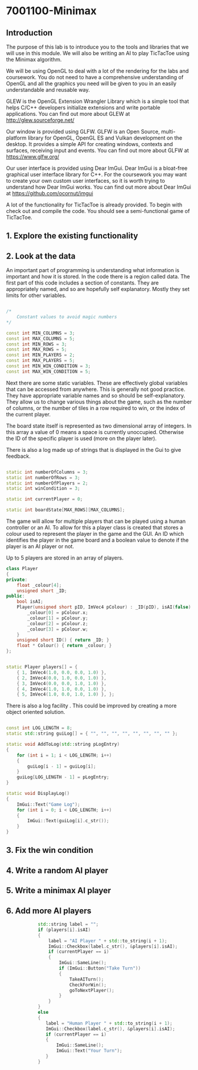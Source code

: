 # 7001100-Minimax

## Introduction

The purpose of this lab is to introduce you to the tools and libraries that we will use in this module. We will also be writing an AI to play TicTacToe using the Minimax algorithm.

We will be using OpenGL to deal with a lot of the rendering for the labs and coursework. You do not need to have a comprehensive understanding of OpenGL and all the graphics you need will be given to you in an easily understandable and reusable way.

GLEW is the OpenGL Extension Wrangler Library which is a simple tool that helps C/C++ developers initialize extensions and write portable applications.
You can find out more about GLEW at http://glew.sourceforge.net/

Our window is provided using GLFW. GLFW is an Open Source, multi-platform library for OpenGL, OpenGL ES and Vulkan development on the desktop. It provides a simple API for creating windows, contexts and surfaces, receiving input and events.
You can find out more about GLFW at https://www.glfw.org/

Our user interface is provided using Dear ImGui. Dear ImGui is a bloat-free graphical user interface library for C++. For the coursework you may want to create your own custom user interfaces, so it is worth trying to understand how Dear ImGui works.
You can find out more about Dear ImGui at https://github.com/ocornut/imgui

A lot of the functionality for TicTacToe is already provided. To begin with check out and compile the code. You should see a semi-functional game of TicTacToe.

## 1. Explore the existing functionality

## 2. Look at the data

An important part of programming is understanding what information is important and how it is stored. In the code there is a region called data. The first part of this code includes a section of constants. They are appropriately named, and so are hopefully self explanatory. Mostly they set limits for other variables.

```cpp

/*
    Constant values to avoid magic numbers
*/

const int MIN_COLUMNS = 3;
const int MAX_COLUMNS = 5;
const int MIN_ROWS = 3;
const int MAX_ROWS = 5;
const int MIN_PLAYERS = 2;
const int MAX_PLAYERS = 5;
const int MIN_WIN_CONDITION = 3;
const int MAX_WIN_CONDITION = 5;

```

Next there are some static variables. These are effectively global variables that can be accessed from anywhere. This is generally not good practice. They have appropriate variable names and so should be self-explanatory. They allow us to change various things about the game, such as the number of columns, or the number of tiles in a row required to win, or the index of the current player.

The board state itself is represented as two dimensional array of integers. In this array a value of 0 means a space is currently unoccupied. Otherwise the ID of the specific player is used (more on the player later).

There is also a log made up of strings that is displayed in the Gui to give feedback.

```cpp

static int numberOfColumns = 3;
static int numberOfRows = 3;
static int numberOfPlayers = 2;
static int winCondition = 3;

static int currentPlayer = 0;

static int boardState[MAX_ROWS][MAX_COLUMNS];

```

The game will allow for multiple players that can be played using a human controller or an AI. To allow for this a player class is created that stores a colour used to represent the player in the game and the GUI. An ID which identifies the player in the game board and a boolean value to denote if the player is an AI player or not.

Up to 5 players are stored in an array of players.

```cpp
class Player
{
private:
    float _colour[4];
    unsigned short _ID;
public:
    bool isAI;
    Player(unsigned short pID, ImVec4 pColour) : _ID(pID), isAI(false) {
        _colour[0] = pColour.x;
        _colour[1] = pColour.y;
        _colour[2] = pColour.z;
        _colour[3] = pColour.w;
    }
    unsigned short ID() { return _ID; }
    float * Colour() { return _colour; }
};


static Player players[] = {
    { 1, ImVec4(1.0, 0.0, 0.0, 1.0) },
    { 2, ImVec4(0.0, 1.0, 0.0, 1.0) },
    { 3, ImVec4(0.0, 0.0, 1.0, 1.0) },
    { 4, ImVec4(1.0, 1.0, 0.0, 1.0) },
    { 5, ImVec4(1.0, 0.0, 1.0, 1.0) }, };
```

There is also a log facility . This could be improved by creating a more object oriented solution.

```cpp

const int LOG_LENGTH = 8;
static std::string guiLog[] = { "", "", "", "", "", "", "", "" };

static void AddToLog(std::string pLogEntry)
{
    for (int i = 1; i < LOG_LENGTH; i++)
    {
        guiLog[i - 1] = guiLog[i];
    }
    guiLog[LOG_LENGTH - 1] = pLogEntry;
}

static void DisplayLog()
{
    ImGui::Text("Game Log");
    for (int i = 0; i < LOG_LENGTH; i++)
    {
        ImGui::Text(guiLog[i].c_str());
    }
}

```


## 3. Fix the win condition

## 4. Write a random AI player

## 5. Write a minimax AI player

## 6. Add more AI players

```cpp
            std::string label = "";
            if (players[i].isAI)
            {
                label = "AI Player " + std::to_string(i + 1);
                ImGui::Checkbox(label.c_str(), &players[i].isAI);
                if (currentPlayer == i)
                {
                    ImGui::SameLine();
                    if (ImGui::Button("Take Turn"))
                    {
                        TakeAITurn();
                        CheckForWin();
                        goToNextPlayer();
                    }
                }
            }
            else
            {
               label = "Human Player " + std::to_string(i + 1);
               ImGui::Checkbox(label.c_str(), &players[i].isAI);
               if (currentPlayer == i)
               {
                   ImGui::SameLine();
                   ImGui::Text("Your Turn");
               }
            }
```
